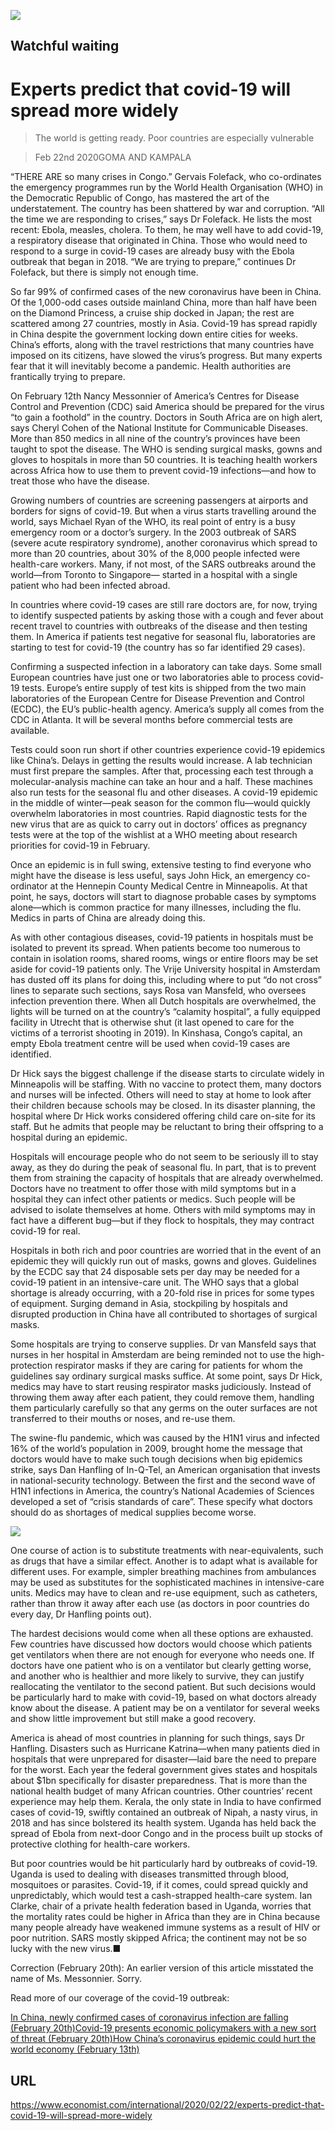 ![](./images/20200222_IRD001_0.jpg)

## Watchful waiting

# Experts predict that covid-19 will spread more widely

> The world is getting ready. Poor countries are especially vulnerable

> Feb 22nd 2020GOMA AND KAMPALA

“THERE ARE so many crises in Congo.” Gervais Folefack, who co-ordinates the emergency programmes run by the World Health Organisation (WHO) in the Democratic Republic of Congo, has mastered the art of the understatement. The country has been shattered by war and corruption. “All the time we are responding to crises,” says Dr Folefack. He lists the most recent: Ebola, measles, cholera. To them, he may well have to add covid-19, a respiratory disease that originated in China. Those who would need to respond to a surge in covid-19 cases are already busy with the Ebola outbreak that began in 2018. “We are trying to prepare,” continues Dr Folefack, but there is simply not enough time.

So far 99% of confirmed cases of the new coronavirus have been in China. Of the 1,000-odd cases outside mainland China, more than half have been on the Diamond Princess, a cruise ship docked in Japan; the rest are scattered among 27 countries, mostly in Asia. Covid-19 has spread rapidly in China despite the government locking down entire cities for weeks. China’s efforts, along with the travel restrictions that many countries have imposed on its citizens, have slowed the virus’s progress. But many experts fear that it will inevitably become a pandemic. Health authorities are frantically trying to prepare.

On February 12th Nancy Messonnier of America’s Centres for Disease Control and Prevention (CDC) said America should be prepared for the virus “to gain a foothold” in the country. Doctors in South Africa are on high alert, says Cheryl Cohen of the National Institute for Communicable Diseases. More than 850 medics in all nine of the country’s provinces have been taught to spot the disease. The WHO is sending surgical masks, gowns and gloves to hospitals in more than 50 countries. It is teaching health workers across Africa how to use them to prevent covid-19 infections—and how to treat those who have the disease.

Growing numbers of countries are screening passengers at airports and borders for signs of covid-19. But when a virus starts travelling around the world, says Michael Ryan of the WHO, its real point of entry is a busy emergency room or a doctor’s surgery. In the 2003 outbreak of SARS (severe acute respiratory syndrome), another coronavirus which spread to more than 20 countries, about 30% of the 8,000 people infected were health-care workers. Many, if not most, of the SARS outbreaks around the world—from Toronto to Singapore— started in a hospital with a single patient who had been infected abroad.

In countries where covid-19 cases are still rare doctors are, for now, trying to identify suspected patients by asking those with a cough and fever about recent travel to countries with outbreaks of the disease and then testing them. In America if patients test negative for seasonal flu, laboratories are starting to test for covid-19 (the country has so far identified 29 cases).

Confirming a suspected infection in a laboratory can take days. Some small European countries have just one or two laboratories able to process covid-19 tests. Europe’s entire supply of test kits is shipped from the two main laboratories of the European Centre for Disease Prevention and Control (ECDC), the EU’s public-health agency. America’s supply all comes from the CDC in Atlanta. It will be several months before commercial tests are available.

Tests could soon run short if other countries experience covid-19 epidemics like China’s. Delays in getting the results would increase. A lab technician must first prepare the samples. After that, processing each test through a molecular-analysis machine can take an hour and a half. These machines also run tests for the seasonal flu and other diseases. A covid-19 epidemic in the middle of winter—peak season for the common flu—would quickly overwhelm laboratories in most countries. Rapid diagnostic tests for the new virus that are as quick to carry out in doctors’ offices as pregnancy tests were at the top of the wishlist at a WHO meeting about research priorities for covid-19 in February.

Once an epidemic is in full swing, extensive testing to find everyone who might have the disease is less useful, says John Hick, an emergency co-ordinator at the Hennepin County Medical Centre in Minneapolis. At that point, he says, doctors will start to diagnose probable cases by symptoms alone—which is common practice for many illnesses, including the flu. Medics in parts of China are already doing this.

As with other contagious diseases, covid-19 patients in hospitals must be isolated to prevent its spread. When patients become too numerous to contain in isolation rooms, shared rooms, wings or entire floors may be set aside for covid-19 patients only. The Vrije University hospital in Amsterdam has dusted off its plans for doing this, including where to put “do not cross” lines to separate such sections, says Rosa van Mansfeld, who oversees infection prevention there. When all Dutch hospitals are overwhelmed, the lights will be turned on at the country’s “calamity hospital”, a fully equipped facility in Utrecht that is otherwise shut (it last opened to care for the victims of a terrorist shooting in 2019). In Kinshasa, Congo’s capital, an empty Ebola treatment centre will be used when covid-19 cases are identified.

Dr Hick says the biggest challenge if the disease starts to circulate widely in Minneapolis will be staffing. With no vaccine to protect them, many doctors and nurses will be infected. Others will need to stay at home to look after their children because schools may be closed. In its disaster planning, the hospital where Dr Hick works considered offering child care on-site for its staff. But he admits that people may be reluctant to bring their offspring to a hospital during an epidemic.

Hospitals will encourage people who do not seem to be seriously ill to stay away, as they do during the peak of seasonal flu. In part, that is to prevent them from straining the capacity of hospitals that are already overwhelmed. Doctors have no treatment to offer those with mild symptoms but in a hospital they can infect other patients or medics. Such people will be advised to isolate themselves at home. Others with mild symptoms may in fact have a different bug—but if they flock to hospitals, they may contract covid-19 for real.

Hospitals in both rich and poor countries are worried that in the event of an epidemic they will quickly run out of masks, gowns and gloves. Guidelines by the ECDC say that 24 disposable sets per day may be needed for a covid-19 patient in an intensive-care unit. The WHO says that a global shortage is already occurring, with a 20-fold rise in prices for some types of equipment. Surging demand in Asia, stockpiling by hospitals and disrupted production in China have all contributed to shortages of surgical masks.

Some hospitals are trying to conserve supplies. Dr van Mansfeld says that nurses in her hospital in Amsterdam are being reminded not to use the high-protection respirator masks if they are caring for patients for whom the guidelines say ordinary surgical masks suffice. At some point, says Dr Hick, medics may have to start reusing respirator masks judiciously. Instead of throwing them away after each patient, they could remove them, handling them particularly carefully so that any germs on the outer surfaces are not transferred to their mouths or noses, and re-use them.

The swine-flu pandemic, which was caused by the H1N1 virus and infected 16% of the world’s population in 2009, brought home the message that doctors would have to make such tough decisions when big epidemics strike, says Dan Hanfling of In-Q-Tel, an American organisation that invests in national-security technology. Between the first and the second wave of H1N1 infections in America, the country’s National Academies of Sciences developed a set of “crisis standards of care”. These specify what doctors should do as shortages of medical supplies become worse.

![](./images/20200222_IRD002_0.jpg)

One course of action is to substitute treatments with near-equivalents, such as drugs that have a similar effect. Another is to adapt what is available for different uses. For example, simpler breathing machines from ambulances may be used as substitutes for the sophisticated machines in intensive-care units. Medics may have to clean and re-use equipment, such as catheters, rather than throw it away after each use (as doctors in poor countries do every day, Dr Hanfling points out).

The hardest decisions would come when all these options are exhausted. Few countries have discussed how doctors would choose which patients get ventilators when there are not enough for everyone who needs one. If doctors have one patient who is on a ventilator but clearly getting worse, and another who is healthier and more likely to survive, they can justify reallocating the ventilator to the second patient. But such decisions would be particularly hard to make with covid-19, based on what doctors already know about the disease. A patient may be on a ventilator for several weeks and show little improvement but still make a good recovery.

America is ahead of most countries in planning for such things, says Dr Hanfling. Disasters such as Hurricane Katrina—when many patients died in hospitals that were unprepared for disaster—laid bare the need to prepare for the worst. Each year the federal government gives states and hospitals about $1bn specifically for disaster preparedness. That is more than the national health budget of many African countries. Other countries’ recent experience may help them. Kerala, the only state in India to have confirmed cases of covid-19, swiftly contained an outbreak of Nipah, a nasty virus, in 2018 and has since bolstered its health system. Uganda has held back the spread of Ebola from next-door Congo and in the process built up stocks of protective clothing for health-care workers.

But poor countries would be hit particularly hard by outbreaks of covid-19. Uganda is used to dealing with diseases transmitted through blood, mosquitoes or parasites. Covid-19, if it comes, could spread quickly and unpredictably, which would test a cash-strapped health-care system. Ian Clarke, chair of a private health federation based in Uganda, worries that the mortality rates could be higher in Africa than they are in China because many people already have weakened immune systems as a result of HIV or poor nutrition. SARS mostly skipped Africa; the continent may not be so lucky with the new virus.■

Correction (February 20th): An earlier version of this article misstated the name of Ms. Messonnier. Sorry.

Read more of our coverage of the covid-19 outbreak:

[In China, newly confirmed cases of coronavirus infection are falling (February 20th)](https://www.economist.com//china/2020/02/22/in-china-newly-confirmed-cases-of-coronavirus-infection-are-falling)[Covid-19 presents economic policymakers with a new sort of threat (February 20th)](https://www.economist.com//finance-and-economics/2020/02/22/covid-19-presents-economic-policymakers-with-a-new-sort-of-threat)[How China’s coronavirus epidemic could hurt the world economy (February 13th)](https://www.economist.com//leaders/2020/02/15/how-chinas-coronavirus-epidemic-could-hurt-the-world-economy)

## URL

https://www.economist.com/international/2020/02/22/experts-predict-that-covid-19-will-spread-more-widely
